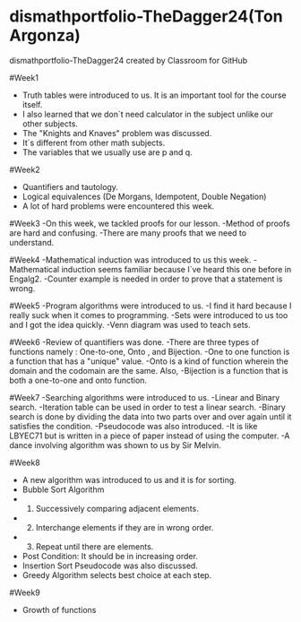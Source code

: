 # dismathportfolio-TheDagger24(Ton Argonza)
dismathportfolio-TheDagger24 created by Classroom for GitHub

#Week1
- Truth tables were introduced to us. It is an important tool for the course itself.
- I also learned that we don`t need calculator in the subject unlike our other subjects.
- The "Knights and Knaves" problem was discussed.
- It`s different from other math subjects. 
- The variables that we usually use are p and q.

#Week2
- Quantifiers and tautology.
- Logical equivalences (De Morgans, Idempotent, Double Negation)
- A lot of hard problems were encountered this week.

#Week3
-On this week, we tackled proofs for our lesson.
-Method of proofs are hard and confusing.
-There are many proofs that we need to understand.

#Week4
-Mathematical induction was introduced to us this week. 
-Mathematical induction seems familiar because I`ve heard this one before in Engalg2.
-Counter example is needed in order to prove that a statement is wrong.

#Week5
-Program algorithms were introduced to us.
-I find it hard because I really suck when it comes to programming. 
-Sets were introduced to us too and I got the idea quickly.
-Venn diagram was used to teach sets.


#Week6
-Review of quantifiers was done.
-There are three types of functions namely : One-to-one, Onto , and Bijection.
-One to one function is a function that has a "unique" value.
-Onto is a kind of function wherein the domain and the codomain are the same. Also,
-Bijection is a function that is both a one-to-one and onto function.

#Week7
-Searching algorithms were introduced to us.
-Linear and Binary search.
-Iteration table can be used in order to test a linear search.
-Binary search is done by dividing the data into two parts over and over again until it satisfies the condition.
-Pseudocode was also introduced.
-It is like LBYEC71 but is written in a piece of paper instead of using the computer.
-A dance involving algorithm was shown to us by Sir Melvin.


#Week8
- A new algorithm was introduced to us and it is for sorting.
- Bubble Sort Algorithm 
-   1. Successively comparing adjacent elements.
-   2. Interchange elements if they are in wrong order.
-   3. Repeat until there are elements.
-   Post Condition: It should be in increasing order.
- Insertion Sort Pseudocode was also discussed.
- Greedy Algorithm selects best choice at each step.

#Week9
- Growth of functions

